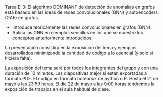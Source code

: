 Tarea E-3: El algoritmo DOMINANT de detección de anomalías en grafos está basado en las ideas de redes convolucionales (GNN) y autoencoders (GAE) en grafos.

* Introduce teóricamente las redes convolucionales en grafos (GNN).
* Aplica las GNN en ejemplos sencillos en los que se muestre los conceptos anteriormente introducidos.

La presentación consistirá en la exposición del tema y ejemplos desarrollados minimizando la cantidad de código a lo esencial (y solo si hiciera falta).

La exposición del tema será por todos los integrantes del grupo y con una duración de 10 minutos.
Las diapositivas mejor si están exportadas a formato PDF.
El código en formato notebook de python o R.
Hasta el 21 de mayo a las 23:59 horas. El día 22 de mayo a las 9:00 horas tendremos la exposición de trabajos en el aula habitual de clase.
